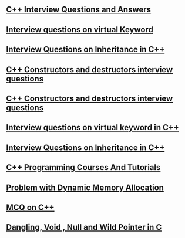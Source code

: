 
## [C++ Interview Questions and Answers](https://aticleworld.com/cpp-interview-questions/)

## [Interview questions on virtual Keyword](https://aticleworld.com/interview-questions-on-virtual-keyword-in-c/)

## [Interview Questions on Inheritance in C++](https://aticleworld.com/questions-on-inheritance-in-c/)

## [C++ Constructors and destructors interview questions](https://aticleworld.com/c-constructors-and-destructors-interview-questions/)

## [C++ Constructors and destructors interview questions](https://aticleworld.com/c-constructors-and-destructors-interview-questions/)

## [Interview questions on virtual keyword in C++](https://aticleworld.com/interview-questions-on-virtual-keyword-in-c/)

## [Interview Questions on Inheritance in C++](https://aticleworld.com/questions-on-inheritance-in-c/)

## [C++ Programming Courses And Tutorials](https://aticleworld.com/cplusplus-programming-courses-and-tutorials/)

## [Problem with Dynamic Memory Allocation](https://aticleworld.com/problems-with-dynamic-memory-allocation/)

## [MCQ on C++](https://aticleworld.com/cplusplus-mcq/)

## [Dangling, Void , Null and Wild Pointer in C](https://aticleworld.com/dangling-void-null-wild-pointers/)


